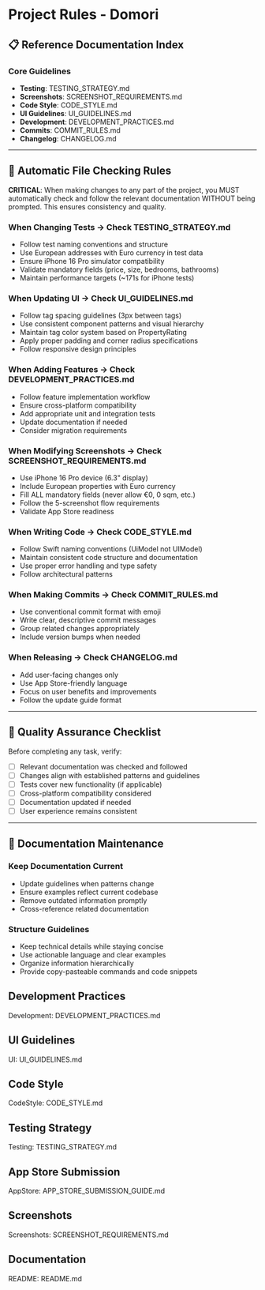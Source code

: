 # Project Rules - Domori

## 📋 Reference Documentation Index

### Core Guidelines
- **Testing**: TESTING_STRATEGY.md
- **Screenshots**: SCREENSHOT_REQUIREMENTS.md  
- **Code Style**: CODE_STYLE.md
- **UI Guidelines**: UI_GUIDELINES.md
- **Development**: DEVELOPMENT_PRACTICES.md
- **Commits**: COMMIT_RULES.md
- **Changelog**: CHANGELOG.md

---

## 🔄 Automatic File Checking Rules

**CRITICAL**: When making changes to any part of the project, you MUST automatically check and follow the relevant documentation WITHOUT being prompted. This ensures consistency and quality.

### When Changing Tests → Check TESTING_STRATEGY.md
- Follow test naming conventions and structure
- Use European addresses with Euro currency in test data
- Ensure iPhone 16 Pro simulator compatibility
- Validate mandatory fields (price, size, bedrooms, bathrooms)
- Maintain performance targets (~171s for iPhone tests)

### When Updating UI → Check UI_GUIDELINES.md
- Follow tag spacing guidelines (3px between tags)
- Use consistent component patterns and visual hierarchy
- Maintain tag color system based on PropertyRating
- Apply proper padding and corner radius specifications
- Follow responsive design principles

### When Adding Features → Check DEVELOPMENT_PRACTICES.md
- Follow feature implementation workflow
- Ensure cross-platform compatibility
- Add appropriate unit and integration tests
- Update documentation if needed
- Consider migration requirements

### When Modifying Screenshots → Check SCREENSHOT_REQUIREMENTS.md
- Use iPhone 16 Pro device (6.3" display)
- Include European properties with Euro currency
- Fill ALL mandatory fields (never allow €0, 0 sqm, etc.)
- Follow the 5-screenshot flow requirements
- Validate App Store readiness

### When Writing Code → Check CODE_STYLE.md
- Follow Swift naming conventions (UiModel not UIModel)
- Maintain consistent code structure and documentation
- Use proper error handling and type safety
- Follow architectural patterns

### When Making Commits → Check COMMIT_RULES.md
- Use conventional commit format with emoji
- Write clear, descriptive commit messages
- Group related changes appropriately
- Include version bumps when needed

### When Releasing → Check CHANGELOG.md
- Add user-facing changes only
- Use App Store-friendly language
- Focus on user benefits and improvements
- Follow the update guide format

---

## 🎯 Quality Assurance Checklist

Before completing any task, verify:
- [ ] Relevant documentation was checked and followed
- [ ] Changes align with established patterns and guidelines
- [ ] Tests cover new functionality (if applicable)
- [ ] Cross-platform compatibility considered
- [ ] Documentation updated if needed
- [ ] User experience remains consistent

---

## 📝 Documentation Maintenance

### Keep Documentation Current
- Update guidelines when patterns change
- Ensure examples reflect current codebase
- Remove outdated information promptly
- Cross-reference related documentation

### Structure Guidelines
- Keep technical details while staying concise
- Use actionable language and clear examples
- Organize information hierarchically
- Provide copy-pasteable commands and code snippets

## Development Practices
Development: DEVELOPMENT_PRACTICES.md

## UI Guidelines
UI: UI_GUIDELINES.md

## Code Style
CodeStyle: CODE_STYLE.md

## Testing Strategy
Testing: TESTING_STRATEGY.md

## App Store Submission
AppStore: APP_STORE_SUBMISSION_GUIDE.md

## Screenshots
Screenshots: SCREENSHOT_REQUIREMENTS.md

## Documentation
README: README.md 